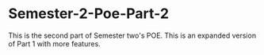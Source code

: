 # Semester-2-Poe-Part-2
This is the second part of Semester two's POE. This is an expanded version of Part 1 with more features.
